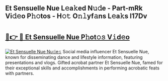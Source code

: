 ## Et Sensuelle Nue L𝚎a𝚔ed N𝚞𝚍e - Part-mRk Vi𝚍𝚎o P𝚑𝚘tos - H𝚘𝚝 O𝚗𝚕yf𝚊ns L𝚎a𝚔s l17Dv

# <h2><a href="http://kfdgkc.oniu.top/?m=Et+Sensuelle+Nue">🔗👉 🔴 Et Sensuelle Nue P𝚑ot𝚘𝚜 V𝚒d𝚎o</a></h2>

[![Et Sensuelle Nue Nu𝚍e𝚜](https://i.imgur.com/0qMVB7G.gif)](http://kfdgkc.oniu.top/?m=Et+Sensuelle+Nue)
Social media influencer Et Sensuelle Nue, known for disseminating dance and lifestyle information, featuring presentations and vlogs. Gifted acrobat partner Et Sensuelle Nue, famed for their exceptional skills and accomplishments in performing acrobatic feats with partners.  
